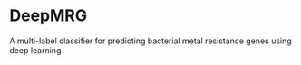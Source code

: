 # DeepMRG
A multi-label classifier for predicting bacterial metal resistance genes using deep learning 
